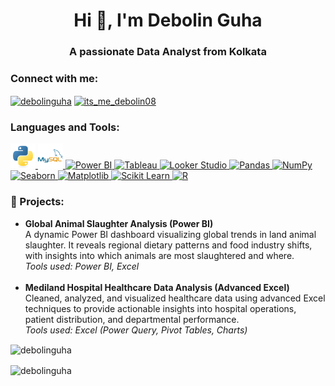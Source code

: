 <h1 align="center">Hi 👋, I'm Debolin Guha</h1>
<h3 align="center">A passionate Data Analyst from Kolkata</h3>

<h3 align="left">Connect with me:</h3>
<p align="left">
<a href="https://linkedin.com/in/debolinguha" target="blank"><img align="center" src="https://raw.githubusercontent.com/rahuldkjain/github-profile-readme-generator/master/src/images/icons/Social/linked-in-alt.svg" alt="debolinguha" height="30" width="40" /></a>
<a href="https://instagram.com/its_me_debolin08" target="blank"><img align="center" src="https://raw.githubusercontent.com/rahuldkjain/github-profile-readme-generator/master/src/images/icons/Social/instagram.svg" alt="its_me_debolin08" height="30" width="40" /></a>
</p>

<h3 align="left">Languages and Tools:</h3>
<p align="left">
  <!-- Python -->
  <a href="https://www.python.org" target="_blank" rel="noreferrer">
    <img src="https://raw.githubusercontent.com/devicons/devicon/master/icons/python/python-original.svg" alt="Python" width="40" height="40"/>
  </a>
  <!-- MySQL -->
  <a href="https://www.mysql.com/" target="_blank" rel="noreferrer">
    <img src="https://raw.githubusercontent.com/devicons/devicon/master/icons/mysql/mysql-original-wordmark.svg" alt="MySQL" width="40" height="40"/>
  </a>
  <!-- Power BI -->
  <a href="https://powerbi.microsoft.com/" target="_blank" rel="noreferrer">
    <img src="https://img.icons8.com/color/48/power-bi.png" alt="Power BI" width="40" height="40"/>
  </a>
  <!-- Tableau -->
  <a href="https://www.tableau.com/" target="_blank" rel="noreferrer">
    <img src="https://img.icons8.com/color/48/tableau-software.png" alt="Tableau" width="40" height="40"/>
  </a>
  <!-- Looker Studio -->
  <a href="https://lookerstudio.google.com/" target="_blank" rel="noreferrer">
    <img src="https://upload.wikimedia.org/wikipedia/commons/thumb/0/09/Looker-studio-logo.png/600px-Looker-studio-logo.png" alt="Looker Studio" width="40" height="40"/>
  </a>
  <!-- Pandas -->
  <a href="https://pandas.pydata.org/" target="_blank" rel="noreferrer">
    <img src="https://cdn.jsdelivr.net/gh/devicons/devicon/icons/pandas/pandas-original.svg" alt="Pandas" width="40" height="40"/>
  </a>
  <!-- NumPy -->
  <a href="https://numpy.org/" target="_blank" rel="noreferrer">
    <img src="https://upload.wikimedia.org/wikipedia/commons/3/31/NumPy_logo_2020.svg" alt="NumPy" width="40" height="40"/>
  </a>
  <!-- Seaborn -->
  <a href="https://seaborn.pydata.org/" target="_blank" rel="noreferrer">
    <img src="https://seaborn.pydata.org/_static/logo-wide-lightbg.svg" alt="Seaborn" width="80" height="40"/>
  </a>
  <!-- Matplotlib -->
  <a href="https://matplotlib.org/" target="_blank" rel="noreferrer">
    <img src="https://upload.wikimedia.org/wikipedia/commons/8/84/Matplotlib_icon.svg" alt="Matplotlib" width="40" height="40"/>
  </a>
  <!-- Scikit-Learn -->
  <a href="https://scikit-learn.org/" target="_blank" rel="noreferrer">
    <img src="https://upload.wikimedia.org/wikipedia/commons/0/05/Scikit_learn_logo_small.svg" alt="Scikit Learn" width="40" height="40"/>
  </a>
  <!-- R -->
  <a href="https://www.r-project.org/" target="_blank" rel="noreferrer">
    <img src="https://www.r-project.org/logo/Rlogo.svg" alt="R" width="40" height="40"/>
  </a>
</p>

<h3 align="left">📌 Projects:</h3>

<ul>
  <li>
    <strong>Global Animal Slaughter Analysis (Power BI)</strong><br/>
    A dynamic Power BI dashboard visualizing global trends in land animal slaughter. It reveals regional dietary patterns and food industry shifts, with insights into which animals are most slaughtered and where.<br/>
    <em>Tools used: Power BI, Excel</em>
  </li>
  <br/>
  <li>
    <strong>Mediland Hospital Healthcare Data Analysis (Advanced Excel)</strong><br/>
    Cleaned, analyzed, and visualized healthcare data using advanced Excel techniques to provide actionable insights into hospital operations, patient distribution, and departmental performance.<br/>
    <em>Tools used: Excel (Power Query, Pivot Tables, Charts)</em>
  </li>
</ul>

<p><img align="center" src="https://github-readme-stats.vercel.app/api/top-langs?username=debolinguha&show_icons=true&locale=en&layout=compact" alt="debolinguha" /></p>
<p><img align="center" src="https://github-readme-stats.vercel.app/api?username=debolinguha&show_icons=true&locale=en" alt="debolinguha" /></p>
